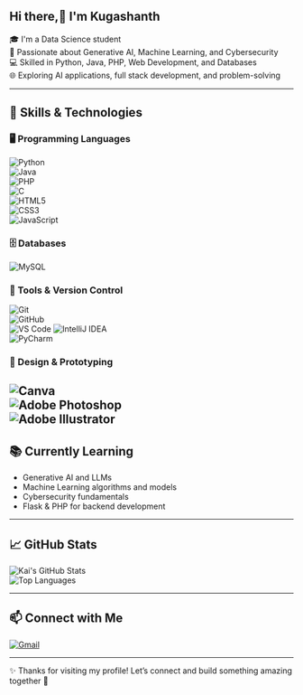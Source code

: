 ## Hi there,👋 I'm Kugashanth
 

🎓 I'm a Data Science student  
🤖 Passionate about Generative AI, Machine Learning, and Cybersecurity  
💻 Skilled in Python, Java, PHP, Web Development, and Databases  
🌐 Exploring AI applications, full stack development, and problem-solving  

---

## 🚀 Skills & Technologies  

### 🖥️ Programming Languages  
![Python](https://img.shields.io/badge/Python-3776AB?style=for-the-badge&logo=python&logoColor=white)  
![Java](https://img.shields.io/badge/Java-007396?style=for-the-badge&logo=java&logoColor=white)  
![PHP](https://img.shields.io/badge/PHP-777BB4?style=for-the-badge&logo=php&logoColor=white)  
![C](https://img.shields.io/badge/C-00599C?style=for-the-badge&logo=c&logoColor=white)  
![HTML5](https://img.shields.io/badge/HTML5-E34F26?style=for-the-badge&logo=html5&logoColor=white)  
![CSS3](https://img.shields.io/badge/CSS3-1572B6?style=for-the-badge&logo=css3&logoColor=white)  
![JavaScript](https://img.shields.io/badge/JavaScript-F7DF1E?style=for-the-badge&logo=javascript&logoColor=black)  


### 🗄️ Databases  
![MySQL](https://img.shields.io/badge/MySQL-005C84?style=for-the-badge&logo=mysql&logoColor=white)  

### 🧰 Tools & Version Control  
![Git](https://img.shields.io/badge/Git-F05032?style=for-the-badge&logo=git&logoColor=white)  
![GitHub](https://img.shields.io/badge/GitHub-181717?style=for-the-badge&logo=github&logoColor=white)  
![VS Code](https://img.shields.io/badge/VS%20Code-0078d7?style=for-the-badge&logo=visual-studio-code&logoColor=white)
![IntelliJ IDEA](https://img.shields.io/badge/IntelliJ-000000?style=for-the-badge&logo=intellij-idea&logoColor=white)  
![PyCharm](https://img.shields.io/badge/PyCharm-000000?style=for-the-badge&logo=pycharm&logoColor=white)  

### 🎨 Design & Prototyping  
![Canva](https://img.shields.io/badge/Canva-00C4CC?style=for-the-badge&logo=canva&logoColor=white)  
![Adobe Photoshop](https://img.shields.io/badge/Photoshop-31A8FF?style=for-the-badge&logo=adobe-photoshop&logoColor=white)  
![Adobe Illustrator](https://img.shields.io/badge/Illustrator-FF9A00?style=for-the-badge&logo=adobe-illustrator&logoColor=white)  
---

## 📚 Currently Learning  
- Generative AI and LLMs  
- Machine Learning algorithms and models  
- Cybersecurity fundamentals  
- Flask & PHP for backend development  
 

---

## 📈 GitHub Stats  
![Kai's GitHub Stats](https://github-readme-stats.vercel.app/api?username=Kugashanth&show_icons=true&theme=radical)  
![Top Languages](https://github-readme-stats.vercel.app/api/top-langs/?username=Kugashanth&layout=compact&theme=radical)  

---


## 📫 Connect with Me  
[![Gmail](https://img.shields.io/badge/Email-D14836?style=for-the-badge&logo=gmail&logoColor=white)](mailto:Kugashanth1212@gmail.com)  

---

✨ Thanks for visiting my profile! Let’s connect and build something amazing together 🚀
